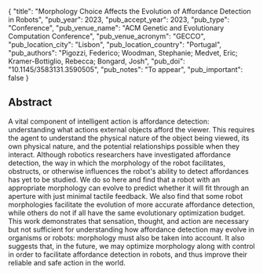 {
  "title": "Morphology Choice Affects the Evolution of Affordance Detection in Robots",
  "pub_year": 2023,
  "pub_accept_year": 2023,
  "pub_type": "Conference",
  "pub_venue_name": "ACM Genetic and Evolutionary Computation Conference",
  "pub_venue_acronym": "GECCO",
  "pub_location_city": "Lisbon",
  "pub_location_country": "Portugal",
  "pub_authors": "Pigozzi, Federico; Woodman, Stephanie; Medvet, Eric; Kramer-Bottiglio, Rebecca; Bongard, Josh",
  "pub_doi": "10.1145/3583131.3590505",
  "pub_notes": "To appear",
  "pub_important": false
}

## Abstract
A vital component of intelligent action is affordance detection: understanding what actions external objects afford the viewer. This requires the agent to understand the physical nature of the object being viewed, its own physical nature, and the potential relationships possible when they interact. Although robotics researchers have investigated affordance detection, the way in which the morphology of the robot facilitates, obstructs, or otherwise influences the robot's ability to detect affordances has yet to be studied. We do so here and find that a robot with an appropriate morphology can evolve to predict whether it will fit through an aperture with just minimal tactile feedback. We also find that some robot morphologies facilitate the evolution of more accurate affordance detection, while others do not if all have the same evolutionary optimization budget. This work demonstrates that sensation, thought, and action are necessary but not sufficient for understanding how affordance detection may evolve in organisms or robots: morphology must also be taken into account. It also suggests that, in the future, we may optimize morphology along with control in order to facilitate affordance detection in robots, and thus improve their reliable and safe action in the world.
